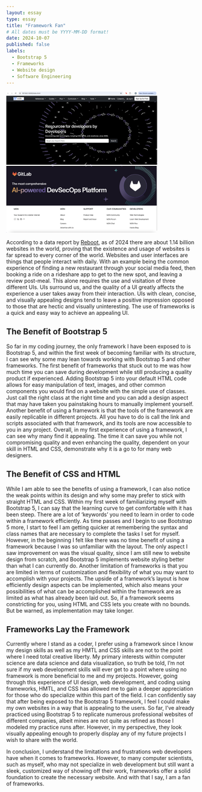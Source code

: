 ```yaml
---
layout: essay
type: essay
title: "Framework Fan"
# All dates must be YYYY-MM-DD format!
date: 2024-10-07
published: false
labels:
  - Bootstrap 5
  - Frameworks
  - Website design
  - Software Engineering
---
```


<img width="400px" class="rounded float-start pe-4" src="../img/bootstrap-1.jpg">
<img width="400px" class="rounded float-start pe-4" src="../img/bootstrap-2.jpg">

According to a data report by [Reboot](https://www.rebootonline.com/website-statistics/), as of 2024 there are about 1.14 billion websites in the world, proving that the existence and usage of websites is far spread to every corner of the world. Websites and user interfaces are things that people interact with daily.  With an example being the common experience of finding a new restaurant through your social media feed, then booking a ride on a rideshare app to get to the new spot, and leaving a review post-meal. This alone requires the use and visitation of three different UIs. UIs surround us, and the quality of a UI greatly affects the experience a user takes away from their interaction. UIs with clean, concise, and visually appealing designs tend to leave a positive impression opposed to those that are hectic and visually uninteresting. The use of frameworks is a quick and easy way to achieve an appealing UI.

## The Benefit of Bootstrap 5
So far in my coding journey, the only framework I have been exposed to is Bootstrap 5, and within the first week of becoming familiar with its structure, I can see why some may lean towards working with Bootstrap 5 and other frameworks. The first benefit of frameworks that stuck out to me was how much time you can save during development while still producing a quality product if experienced. Adding Bootstrap 5 into your default HTML code allows for easy manipulation of text, images, and other common components you would find on a website with the simple use of classes. Just call the right class at the right time and you can add a design aspect that may have taken you painstaking hours to manually implement yourself. Another benefit of using a framework is that the tools of the framework are easily replicable in different projects. All you have to do is call the link and scripts associated with that framework, and its tools are now accessible to you in any project. Overall, in my first experience of using a framework, I can see why many find it appealing. The time it can save you while not compromising quality and even enhancing the quality, dependent on your skill in HTML and CSS, demonstrate why it is a go to for many web designers. 

## The Benefit of CSS and HTML
While I am able to see the benefits of using a framework, I can also notice the weak points within its design and why some may prefer to stick with straight HTML and CSS. Within my first week of familiarizing myself with Bootstrap 5, I can say that the learning curve to get comfortable with it has been steep. There are a lot of ‘keywords’ you need to learn in order to code within a framework efficiently. As time passes and I begin to use Bootstrap 5 more, I start to feel I am getting quicker at remembering the syntax and class names that are necessary to complete the tasks I set for myself. However, in the beginning I felt like there was no time benefit of using a framework because I was so unfamiliar with the layout. The only aspect I saw improvement on was the visual quality, since I am still new to website design from scratch, and Bootstrap 5 implements website styling better than what I can currently do. Another limitation of frameworks is that you are limited in terms of customization and flexibility of what you may want to accomplish with your projects. The upside of a framework’s layout is how efficiently design aspects can be implemented, which also means your possibilities of what can be accomplished within the framework are as limited as what has already been laid out. So, if a framework seems constricting for you, using HTML and CSS lets you create with no bounds. But be warned, as implementation may take longer.

## Frameworks Lay the Framework
Currently where I stand as a coder, I prefer using a framework since I know my design skills as well as my HMTL and CSS skills are not to the point where I need total creative liberty. My primary interests within computer science are data science and data visualization, so truth be told, I’m not sure if my web development skills will ever get to a point where using no framework is more beneficial to me and my projects. However, going through this experience of UI design, web development, and coding using frameworks, HMTL, and CSS has allowed me to gain a deeper appreciation for those who do specialize within this part of the field. I can confidently say that after being exposed to the Bootstrap 5 framework, I feel I could make my own websites in a way that is appealing to the users. So far, I’ve already practiced using Bootstrap 5 to replicate numerous professional websites of different companies, albeit mines are not quite as refined as those I modeled my practice runs after. However, in my perspective, they look visually appealing enough to properly display any of my future projects I wish to share with the world. 

In conclusion, I understand the limitations and frustrations web developers have when it comes to frameworks. However, to many computer scientists, such as myself, who may not specialize in web development but still want a sleek, customized way of showing off their work, frameworks offer a solid foundation to create the necessary website. And with that I say, I am a fan of frameworks.

